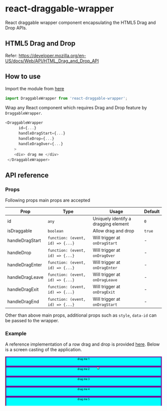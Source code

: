 # react-draggable-wrapper
React draggable wrapper component encapsulating the HTML5 Drag and Drop APIs.

## HTML5 Drag and Drop

Refer: https://developer.mozilla.org/en-US/docs/Web/API/HTML_Drag_and_Drop_API

## How to use

Import the module from [here](https://www.npmjs.com/package/react-draggable-wrapper)

```javascript
import DraggableWrapper from 'react-draggable-wrapper';
```

Wrap any React component which requires Drag and Drop feature by `DraggableWrapper`.

```javascript
<DraggableWrapper
      id={...}
      handleDragStart={...}
      handleDrop={...}
      handleDragOver={...}
    >
    <div> drag me </div>
 </DraggableWrapper>

```

## API reference 

### Props

Following props main props are accepted 

|Prop|Type|Usage|Default|
|---|---|---|---|
id|`any`| Uniquely identify a dragging element| `0` |
isDraggable|`boolean`| Allow drag and drop| `true` |
handleDragStart|`function: (event, id) => {...}`| Will trigger at `onDragStart` | - |
handleDrop|`function: (event, id) => {...}`| Will trigger at `onDragOver` | - |
handleDragEnter|`function: (event, id) => {...}`| Will trigger at `onDragEnter` | - |
handleDragLeave|`function: (event, id) => {...}`| Will trigger at `onDragLeave` | - |
handleDragExit|`function: (event, id) => {...}`| Will trigger at `onDragExit` | - |
handleDragEnd|`function: (event, id) => {...}`| Will trigger at `onDragStart` | - |

Other than above main props, additional props such as `style`, `data-id` can be passed to the wrapper.

### Example

A reference implementation of a row drag and drop is provided [here](https://github.com/theekshanawj/react-draggable-wrapper/blob/master/sample/App.js). Below is a screen casting of the application.

![Row and Drop](./sample/row-drag-n-drop.gif)

